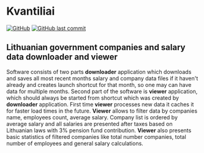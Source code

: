 # Kvantiliai
[![GitHub](https://img.shields.io/github/license/Paklausk/Kvantiliai?style=for-the-badge)](https://github.com/Paklausk/Kvantiliai/blob/master/LICENSE)
[![GitHub last commit](https://img.shields.io/github/last-commit/Paklausk/Kvantiliai.svg?style=for-the-badge)]()
## Lithuanian government companies and salary data downloader and viewer

Software consists of two parts **downloader** application which downloads and saves all most recent months salary and company data files if it haven't already and creates launch shortcut for that month, so one may can have data for multiple months. Second part of the software is **viewer** application, which should always be started from shortcut which was created by **downloader** application. First time **viewer** processes new data it caches it for faster load times in the future. **Viewer** allows to filter data by companies name, employees count, average salary. Company list is ordered by average salary and all salaries are presented after taxes based on Lithuanian laws with 3% pension fund contribution. **Viewer** also presents basic statistics of filtered companies like total number companies, total number of employees and general salary calculations.
